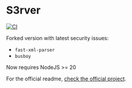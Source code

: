 # S3rver

[![CI](https://github.com/20minutes/s3rver/actions/workflows/ci.yml/badge.svg)](https://github.com/20minutes/s3rver/actions/workflows/ci.yml)

Forked version with latest security issues:
- `fast-xml-parser`
- `busboy`

Now requires NodeJS >= 20

For the official readme, [check the official project](https://github.com/jamhall/s3rver).
